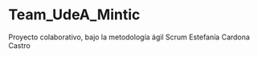 # Team_UdeA_Mintic
<div aling="center">
Proyecto colaborativo, bajo la metodología ágil Scrum
Estefanía Cardona Castro
</div>
